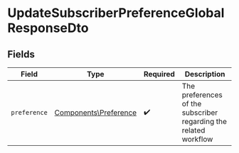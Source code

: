 # UpdateSubscriberPreferenceGlobalResponseDto


## Fields

| Field                                                            | Type                                                             | Required                                                         | Description                                                      |
| ---------------------------------------------------------------- | ---------------------------------------------------------------- | ---------------------------------------------------------------- | ---------------------------------------------------------------- |
| `preference`                                                     | [Components\Preference](../../Models/Components/Preference.md)   | :heavy_check_mark:                                               | The preferences of the subscriber regarding the related workflow |